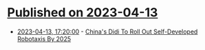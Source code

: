 # [Published on 2023-04-13](index.md)

* [2023-04-13, 17:20:00](https://tech.slashdot.org/story/23/04/13/1052205/chinas-didi-to-roll-out-self-developed-robotaxis-by-2025?utm_source=rss1.0mainlinkanon&utm_medium=feed) - [China's Didi To Roll Out Self-Developed Robotaxis By 2025](https://tech.slashdot.org/story/23/04/13/1052205/chinas-didi-to-roll-out-self-developed-robotaxis-by-2025?utm_source=rss1.0mainlinkanon&utm_medium=feed)
